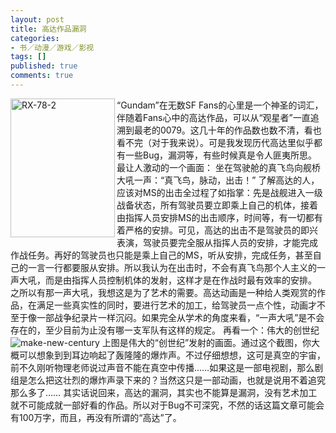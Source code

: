 ```yaml
---
layout: post
title: 高达作品漏洞
categories:
- 书／动漫／游戏／影视
tags: []
published: true
comments: true
---
```

<p><img src="http://static.flickr.com/88/238330295_0162341ab8.jpg" title="RX-78-2" alt="RX-78-2" align="left" border="0" height="222" width="167" />  “Gundam”在无数SF Fans的心里是一个神圣的词汇，伴随着Fans心中的高达作品，可以从“观星者”一直追溯到最老的0079。这几十年的作品数也数不清，看也看不完（对于我来说）。可是我发现历代高达里似乎都有一些Bug，漏洞等，有些时候真是令人匪夷所思。最让人激动的一个画面：  <strong> </strong>  坐在驾驶舱的真飞鸟向舰桥大吼一声：“真飞鸟，脉动，出击！”  了解高达的人，应该对MS的出击全过程了如指掌：先是战舰进入一级战备状态，所有驾驶员要立即乘上自己的机体，接着由指挥人员安排MS的出击顺序，时间等，有一切都有着严格的安排。可见，高达的出击不是驾驶员的即兴表演，驾驶员要完全服从指挥人员的安排，才能完成作战任务。再好的驾驶员也只能是乘上自己的MS，听从安排，完成任务，甚至自己的一言一行都要服从安排。所以我认为在出击时，不会有真飞鸟那个人主义的一声大吼，而是由指挥人员控制机体的发射，这样才是在作战时最有效率的安排。  之所以有那一声大吼，我想这是为了艺术的需要。高达动画是一种给人类观赏的作品，在满足一些真实性的同时，要进行艺术的加工，给驾驶员一点个性，动画才不至于像一部战争纪录片一样沉闷。如果完全从学术的角度来看，“一声大吼”是不会存在的，至少目前为止没有哪一支军队有这样的规定。  再看一个：伟大的创世纪  <img src="http://static.flickr.com/92/238367044_9ed271c585.jpg" title="make-new-century" alt="make-new-century" border="0" />  上图是伟大的“创世纪”发射的画面。通过这个截图，你大概可以想象到到耳边响起了轰隆隆的爆炸声。不过仔细想想，这可是真空的宇宙，前不久刚听物理老师说过声音不能在真空中传播……如果这是一部电视剧，那么剧组是怎么把这壮烈的爆炸声录下来的？当然这只是一部动画，也就是说用不着追究那么多了……  其实话说回来，高达的漏洞，其实也不能算是漏洞，没有艺术加工就不可能成就一部好看的作品。所以对于Bug不可深究，不然的话这篇文章可能会有100万字，而且，再没有所谓的“高达”了。</p>
